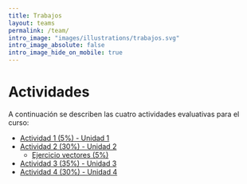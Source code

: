 ```yaml
---
title: Trabajos
layout: teams
permalink: /team/
intro_image: "images/illustrations/trabajos.svg"
intro_image_absolute: false
intro_image_hide_on_mobile: true
---
```


# Actividades

A continuación se describen las cuatro actividades evaluativas para el curso:

- [Actividad 1 (5%) - Unidad 1](/actividades/Actividad-01/Actividad-01.html)
- [Actividad 2 (30%) - Unidad 2]()
  + [Ejercicio vectores (5%)](https://rproject-udea.netlify.app/temas/04-vectores-r/04-vectores-r#9)
- [Actividad 3 (35%) - Unidad 3]()
- [Actividad 4 (30%) - Unidad 4]()